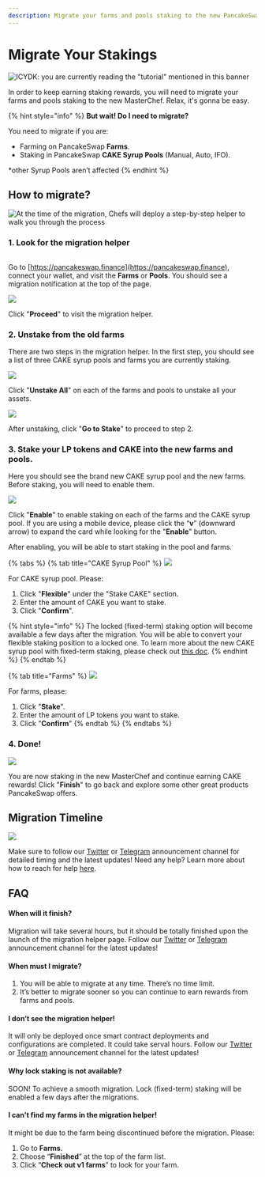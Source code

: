 ```yaml
---
description: Migrate your farms and pools staking to the new PancakeSwap MasterChef
---
```


# Migrate Your Stakings

![ICYDK: you are currently reading the "tutorial" mentioned in this banner](../../.gitbook/assets/migration-preheat.png)

In order to keep earning staking rewards, you will need to migrate your farms and pools staking to the new MasterChef. Relax, it's gonna be easy.

{% hint style="info" %}
**But wait! Do I need to migrate?**

You need to migrate if you are:

* Farming on PancakeSwap **Farms**.
* Staking in PancakeSwap **CAKE Syrup Pools** (Manual, Auto, IFO).

\*other Syrup Pools aren’t affected
{% endhint %}

## How to migrate?

![At the time of the migration, Chefs will deploy a step-by-step helper to walk you through the process ](../../.gitbook/assets/migration-helper-overview.png)

### 1. Look for the migration helper

<img src="../../.gitbook/assets/migration-helper-steps-guide-1.png" alt="" data-size="original">

Go to [https://pancakeswap.finance](https://pancakeswap.finance), connect your wallet, and visit the **Farms** or **Pools**. You should see a migration notification at the top of the page.

![](<../../.gitbook/assets/migration-helper-steps-guide-2 (1).png>)

Click "**Proceed**" to visit the migration helper.

### 2. Unstake from the old farms

There are two steps in the migration helper. In the first step, you should see a list of three CAKE syrup pools and farms you are currently staking.

![](<../../.gitbook/assets/migration-helper-steps-guide-3 (2).png>)

Click "**Unstake All**" on each of the farms and pools to unstake all your assets.

![](<../../.gitbook/assets/migration-helper-steps-guide-4 (1).png>)

After unstaking, click "**Go to Stake**" to proceed to step 2.

### 3. Stake your LP tokens and CAKE into the new farms and pools.

Here you should see the brand new CAKE syrup pool and the new farms. Before staking, you will need to enable them.

![](<../../.gitbook/assets/migration-helper-steps-guide-5 (1).png>)

Click "**Enable**" to enable staking on each of the farms and the CAKE syrup pool. If you are using a mobile device, please click the “**v**” (downward arrow) to expand the card while looking for the "**Enable**" button.

After enabling, you will be able to start staking in the pool and farms.

{% tabs %}
{% tab title="CAKE Syrup Pool" %}
![](<../../.gitbook/assets/migration-helper-steps-guide-7 (2).png>)

For CAKE syrup pool. Please:

1. Click "**Flexible**" under the "Stake CAKE" section.
2. Enter the amount of CAKE you want to stake.
3. Click "**Confirm**".



{% hint style="info" %}
The locked (fixed-term) staking option will become available a few days after the migration. You will be able to convert your flexible staking position to a locked one. To learn more about the new CAKE syrup pool with fixed-term staking, please check out [this doc](../../products/coming-soon/new-cake-pool/).
{% endhint %}
{% endtab %}

{% tab title="Farms" %}
![](<../../.gitbook/assets/migration-helper-steps-guide-8 (2).png>)

For farms, please:

1. Click "**Stake**".
2. Enter the amount of LP tokens you want to stake.
3. Click "**Confirm**"
{% endtab %}
{% endtabs %}

### 4. Done!

![](../../.gitbook/assets/migration-helper-steps-guide-9.png)

You are now staking in the new MasterChef and continue earning CAKE rewards! Click "**Finish**" to go back and explore some other great products PancakeSwap offers.

## Migration Timeline

![](../../.gitbook/assets/en-migrationtimeline-0.png)

Make sure to follow our [Twitter](https://twitter.com/pancakeswap/) or [Telegram](https://t.me/PancakeSwapAnn) announcement channel for detailed timing and the latest updates! Need any help? Learn more about how to reach for help [here](../../contact-us/#help).

## FAQ

#### **When will it finish?**

Migration will take several hours, but it should be totally finished upon the launch of the migration helper page. Follow our [Twitter](https://twitter.com/pancakeswap/) or [Telegram](https://t.me/PancakeSwapAnn) announcement channel for the latest updates!

#### **When must I migrate?**

1. You will be able to migrate at any time. There’s no time limit.&#x20;
2. It’s better to migrate sooner so you can continue to earn rewards from farms and pools.

#### I don’t see the migration helper!

It will only be deployed once smart contract deployments and configurations are completed. It could take serval hours. Follow our [Twitter](https://twitter.com/pancakeswap/) or [Telegram](https://t.me/PancakeSwapAnn) announcement channel for the latest updates!

#### Why lock staking is not available?

SOON! To achieve a smooth migration. Lock (fixed-term) staking will be enabled a few days after the migrations.

#### I can't find my farms in the migration helper!

It might be due to the farm being discontinued before the migration. Please:

1. Go to **Farms**.
2. Choose “**Finished**” at the top of the farm list.
3. Click “**Check out v1 farms**” to look for your farm.
